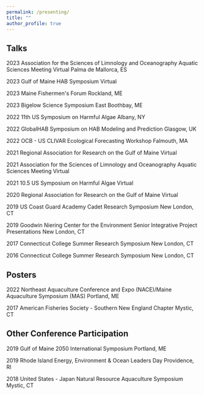 ```yaml
---
permalink: /presenting/
title: ""
author_profile: true
---
```


## Talks 

2023 Association for the Sciences of Limnology and Oceanography Aquatic Sciences Meeting Virtual Palma de Mallorca, ES

2023 Gulf of Maine HAB Symposium Virtual

2023 Maine Fishermen's Forum Rockland, ME

2023 Bigelow Science Symposium East Boothbay, ME

2022 11th US Symposium on Harmful Algae Albany, NY

2022 GlobalHAB Symposium on HAB Modeling and Prediction Glasgow, UK

2022 OCB - US CLIVAR Ecological Forecasting Workshop Falmouth, MA

2021 Regional Association for Research on the Gulf of Maine Virtual

2021 Association for the Sciences of Limnology and Oceanography Aquatic Sciences Meeting Virtual

2021 10.5 US Symposium on Harmful Algae Virtual

2020 Regional Association for Research on the Gulf of Maine Virtual

2019 US Coast Guard Academy Cadet Research Symposium New London, CT

2019 Goodwin Niering Center for the Environment Senior Integrative Project Presentations New London, CT

2017 Connecticut College Summer Research Symposium New London, CT

2016 Connecticut College Summer Research Symposium New London, CT

## Posters

2022 Northeast Aquaculture Conference and Expo (NACE)/Maine Aquaculture Symposium (MAS) Portland, ME

2017 American Fisheries Society - Southern New England Chapter Mystic, CT

## Other Conference Participation

2019 Gulf of Maine 2050 International Symposium Portland, ME

2019 Rhode Island Energy, Environment & Ocean Leaders Day Providence, RI

2018 United States - Japan Natural Resource Aquaculture Symposium Mystic, CT

